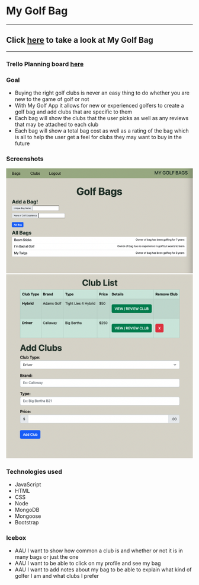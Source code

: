 # My Golf Bag

---

## Click [here](https://my-golf-bag.fly.dev/) to take a look at My Golf Bag
---
### Trello Planning board [here](https://trello.com/b/GELMIFxq/my-golf-bag) 

### Goal 
- Buying the right golf clubs is never an easy thing to do whether you are new to the game of golf or not
- With My Golf App it allows for new or experienced golfers to create a golf bag and add clubs that are specific to them 
- Each bag will show the clubs that the user picks as well as any reviews that may be attached to each club 
- Each bag will show a total bag cost as well as a rating of the bag which is all to help the user get a feel for clubs they may want to buy in the future

### Screenshots
![bag index page](public/assets/Screenshot1.png)
![bag index page](public/assets/Screenshot2.png)


### Technologies used 
- JavaScript
- HTML
- CSS
- Node
- MongoDB
- Mongoose
- Bootstrap


### Icebox
- AAU I want to show how common a club is and whether or not it is in many bags or just the one
- AAU I want to be able to click on my profile and see my bag
- AAU I want to add notes about my bag to be able to explain what kind of golfer I am and what clubs I prefer

